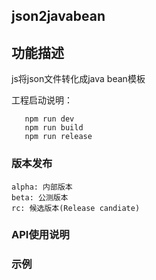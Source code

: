 ## json2javabean

## 功能描述

js将json文件转化成java bean模板

工程启动说明：

```shell
   npm run dev
   npm run build
   npm run release
```


### 版本发布

```shell
alpha: 内部版本
beta: 公测版本
rc: 候选版本(Release candiate)
```

### API使用说明

### 示例
